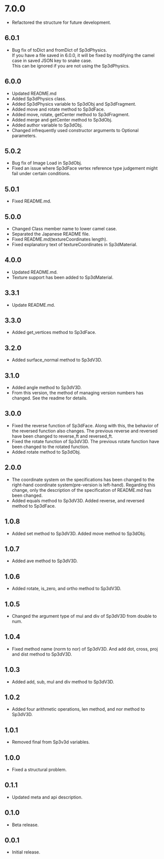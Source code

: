 # 7.0.0
* Refactored the structure for future development.

## 6.0.1
* Bug fix of toDict and fromDict of Sp3dPhysics.  
  If you have a file saved in 6.0.0, it will be fixed by modifying the camel case in saved JSON key to snake case.  
  This can be ignored if you are not using the Sp3dPhysics.  

## 6.0.0
* Updated README.md
* Added Sp3dPhysics class.
* Added Sp3dPhysics variable to Sp3dObj and Sp3dFragment.
* Added move and rotate method to Sp3dFace.
* Added move, rotate, getCenter method to Sp3dFragment.
* Added merge and getCenter method to Sp3dObj.
* Added author variable to Sp3dObj.
* Changed infrequently used constructor arguments to Optional parameters.

## 5.0.2

* Bug fix of Image Load in Sp3dObj.
* Fixed an issue where Sp3dFace vertex reference type judgement might fail under certain conditions.

## 5.0.1

* Fixed README.md.

## 5.0.0

* Changed Class member name to lower camel case.
* Separated the Japanese README file.
* Fixed README.md(textureCoordinates length).
* Fixed explanatory text of textureCoordinates in Sp3dMaterial.

## 4.0.0

* Updated README.md.
* Texture support has been added to Sp3dMaterial.

## 3.3.1

* Update README.md.

## 3.3.0

* Added get_vertices method to Sp3dFace.

## 3.2.0

* Added surface_normal method to Sp3dV3D.

## 3.1.0

* Added angle method to Sp3dV3D.
* From this version, the method of managing version numbers has changed. See the readme for details.

## 3.0.0

* Fixed the reverse function of Sp3dFace. Along with this, the behavior of the reversed function also changes.
  The previous reverse and reversed have been changed to reverse_ft and reversed_ft.
* Fixed the rotate function of Sp3dV3D. The previous rotate function have been changed to the rotated function.
* Added rotate method to Sp3dObj.

## 2.0.0

* The coordinate system on the specifications has been changed to the right-hand coordinate system(pre-version is left-hand).
  Regarding this change, only the description of the specification of README.md has been changed.
* Added equals method to Sp3dV3D. Added reverse, and reversed method to Sp3dFace.

## 1.0.8

* Added set method to Sp3dV3D. Added move method to Sp3dObj.

## 1.0.7

* Added ave method to Sp3dV3D.

## 1.0.6

* Added rotate, is_zero, and ortho method to Sp3dV3D.

## 1.0.5

* Changed the argument type of mul and div of Sp3dV3D from double to num.

## 1.0.4

* Fixed method name (norm to nor) of Sp3dV3D. And add dot, cross, proj and dist method to Sp3dV3D.

## 1.0.3

* Added add, sub, mul and div method to Sp3dV3D.

## 1.0.2

* Added four arithmetic operations, len method, and nor method to Sp3dV3D.

## 1.0.1

* Removed final from Sp3v3d variables.

## 1.0.0

* Fixed a structural problem.

## 0.1.1

* Updated meta and api description.

## 0.1.0

* Beta release.

## 0.0.1

* Initial release.
